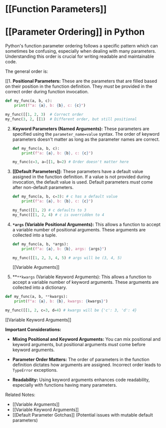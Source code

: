 # [[Function Parameters]]
# [[Parameter Ordering]] in Python

Python's function parameter ordering follows a specific pattern which can sometimes be confusing, especially when dealing with many parameters. Understanding this order is crucial for writing readable and maintainable code.

The general order is:

[[1. **Positional Parameters:** These are the parameters that are filled based on their position in the function definition.  They *must* be provided in the correct order during function invocation.

   ```python
   def my_func(a, b, c):
       print(f"a: {a}, b: {b}, c: {c}")

   my_func([[1, 2, 3)  # Correct order
   my_func(3, 2, [[1)  # Different order, but still positional
   ```

2. **Keyword Parameters (Named Arguments):**  These parameters are specified using the `parameter_name=value` syntax.  The order of keyword parameters doesn't matter as long as the parameter names are correct.

   ```python
   def my_func(a, b, c):
       print(f"a: {a}, b: {b}, c: {c}")

   my_func(c=3, a=[[1, b=2) # Order doesn't matter here
   ```

3. **[[Default Parameters]]:** These parameters have a default value assigned in the function definition. If a value is not provided during invocation, the default value is used.  Default parameters *must* come after non-default parameters.

   ```python
   def my_func(a, b, c=3): # c has a default value
       print(f"a: {a}, b: {b}, c: {c}")

   my_func([[1, 2) # c defaults to 3
   my_func([[1, 2, 4) # c is overridden to 4
   ```

4. **`*args` (Variable Positional Arguments):**  This allows a function to accept a variable number of positional arguments.  These arguments are collected into a tuple.

   ```python
   def my_func(a, b, *args):
       print(f"a: {a}, b: {b}, args: {args}")

   my_func([[1, 2, 3, 4, 5) # args will be (3, 4, 5)
   ```
   [[Variable Arguments]]

5.  **`**kwargs` (Variable Keyword Arguments): This allows a function to accept a variable number of keyword arguments. These arguments are collected into a dictionary.

   ```python
   def my_func(a, b, **kwargs):
       print(f"a: {a}, b: {b}, kwargs: {kwargs}")

   my_func([[1, 2, c=3, d=4) # kwargs will be {'c': 3, 'd': 4}
   ```
   [[Variable Keyword Arguments]]


**Important Considerations:**

* **Mixing Positional and Keyword Arguments:** You can mix positional and keyword arguments, but positional arguments *must* come before keyword arguments.

* **Parameter Order Matters:**  The order of parameters in the function definition dictates how arguments are assigned. Incorrect order leads to `TypeError` exceptions.

* **Readability:** Using keyword arguments enhances code readability, especially with functions having many parameters.


Related Notes:
- [[Variable Arguments]]
- [[Variable Keyword Arguments]]
- [[Default Parameter Gotchas]] (Potential issues with mutable default parameters)


